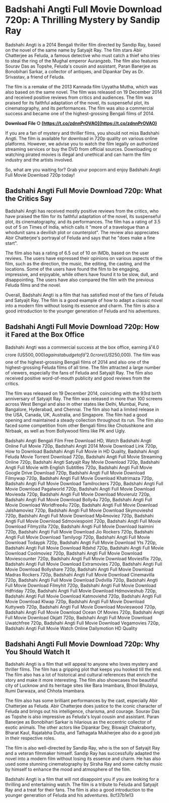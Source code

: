 # Badshahi Angti Full Movie Download 720p: A Thrilling Mystery by Sandip Ray
 
Badshahi Angti is a 2014 Bengali thriller film directed by Sandip Ray, based on the novel of the same name by Satyajit Ray. The film stars Abir Chatterjee as Feluda, a famous detective who must catch a thief who tries to steal the ring of the Mughal emperor Aurangzeb. The film also features Sourav Das as Topshe, Feluda's cousin and assistant, Paran Banerjee as Bonobihari Sarkar, a collector of antiques, and Dipankar Dey as Dr. Srivastav, a friend of Feluda.
 
The film is a remake of the 2013 Kannada film Uyyatha Mutha, which was also based on the same novel. The film was released on 19 December 2014 and received positive reviews from critics and audiences. The film was praised for its faithful adaptation of the novel, its suspenseful plot, its cinematography, and its performances. The film was also a commercial success and became one of the highest-grossing Bengali films of 2014.
 
**Download File ○ [https://t.co/zdnnPrOVAO](https://t.co/zdnnPrOVAO)**


 
If you are a fan of mystery and thriller films, you should not miss Badshahi Angti. The film is available for download in 720p quality on various online platforms. However, we advise you to watch the film legally on authorized streaming services or buy the DVD from official sources. Downloading or watching pirated movies is illegal and unethical and can harm the film industry and the artists involved.
 
So, what are you waiting for? Grab your popcorn and enjoy Badshahi Angti Full Movie Download 720p today!
  
## Badshahi Angti Full Movie Download 720p: What the Critics Say
 
Badshahi Angti has received mostly positive reviews from the critics, who have praised the film for its faithful adaptation of the novel, its suspenseful plot, its cinematography, and its performances. The film has a rating of 3.5 out of 5 on Times of India, which calls it "more of a travelogue than a whodunit sans a devilish plot or counterplot". The review also appreciates Abir Chatterjee's portrayal of Feluda and says that he "does make a fine start".
 
The film also has a rating of 6.5 out of 10 on IMDb, based on the user reviews. The users have expressed their opinions on various aspects of the film, such as the direction, the music, the editing, the casting, and the locations. Some of the users have found the film to be engaging, impressive, and enjoyable, while others have found it to be slow, dull, and disappointing. The users have also compared the film with the previous Feluda films and the novel.
 
Overall, Badshahi Angti is a film that has satisfied most of the fans of Feluda and Satyajit Ray. The film is a good example of how to adapt a classic novel into a modern film without losing its essence and charm. The film is also a good introduction to the younger generation of Feluda and his adventures.
  
## Badshahi Angti Full Movie Download 720p: How it Fared at the Box Office
 
Badshahi Angti was a commercial success at the box office, earning â¹4.0 crore (US$500,000) against a budget of â¹2.0 crore (US$250,000). The film was one of the highest-grossing Bengali films of 2014 and also one of the highest-grossing Feluda films of all time. The film attracted a large number of viewers, especially the fans of Feluda and Satyajit Ray. The film also received positive word-of-mouth publicity and good reviews from the critics.
 
The film was released on 19 December 2014, coinciding with the 93rd birth anniversary of Satyajit Ray. The film was released in more than 100 screens across West Bengal and also in other states like Delhi, Mumbai, Pune, Bangalore, Hyderabad, and Chennai. The film also had a limited release in the USA, Canada, UK, Australia, and Singapore. The film had a good opening and maintained a steady collection throughout its run. The film also faced some competition from other Bengali films like Chotushkone and Nirbaak, as well as from Bollywood films like PK and Ugly.
 
Badshahi Angti Bengali Film Free Download HD,  Watch Badshahi Angti Online Full Movie 720p,  Badshahi Angti 2014 Movie Download Link 720p,  How to Download Badshahi Angti Full Movie in HD Quality,  Badshahi Angti Feluda Movie Torrent Download 720p,  Badshahi Angti Full Movie Streaming Online 720p,  Badshahi Angti Satyajit Ray Movie Download 720p,  Badshahi Angti Full Movie with English Subtitles 720p,  Badshahi Angti Full Movie Google Drive Download 720p,  Badshahi Angti Full Movie Download Filmywap 720p,  Badshahi Angti Full Movie Download Khatrimaza 720p,  Badshahi Angti Full Movie Download Tamilrockers 720p,  Badshahi Angti Full Movie Download Pagalworld 720p,  Badshahi Angti Full Movie Download Moviesda 720p,  Badshahi Angti Full Movie Download Movierulz 720p,  Badshahi Angti Full Movie Download Bolly4u 720p,  Badshahi Angti Full Movie Download Worldfree4u 720p,  Badshahi Angti Full Movie Download Jalshamoviez 720p,  Badshahi Angti Full Movie Download Skymovieshd 720p,  Badshahi Angti Full Movie Download Mp4moviez 720p,  Badshahi Angti Full Movie Download Sdmoviespoint 720p,  Badshahi Angti Full Movie Download Filmyzilla 720p,  Badshahi Angti Full Movie Download Isaimini 720p,  Badshahi Angti Full Movie Download Jio Rockers 720p,  Badshahi Angti Full Movie Download Tamilyogi 720p,  Badshahi Angti Full Movie Download Todaypk 720p,  Badshahi Angti Full Movie Download Yts 720p,  Badshahi Angti Full Movie Download Rdxhd 720p,  Badshahi Angti Full Movie Download Coolmoviez 720p,  Badshahi Angti Full Movie Download Moviescounter 720p,  Badshahi Angti Full Movie Download Moviesflix 720p,  Badshahi Angti Full Movie Download Extramovies 720p,  Badshahi Angti Full Movie Download Bollyshare 720p,  Badshahi Angti Full Movie Download Madras Rockers 720p,  Badshahi Angti Full Movie Download Cinemavilla 720p,  Badshahi Angti Full Movie Download Dvdvilla 720p,  Badshahi Angti Full Movie Download Filmyhit 720p,  Badshahi Angti Full Movie Download Hdfriday 720p,  Badshahi Angti Full Movie Download Hdmovieshub 720p,  Badshahi Angti Full Movie Download Katmoviehd 720p,  Badshahi Angti Full Movie Download Klwap 720p,  Badshahi Angti Full Movie Download Kuttyweb 720p,  Badshahi Angti Full Movie Download Movieswood 720p,  Badshahi Angti Full Movie Download Ocean Of Movies 720p,  Badshahi Angti Full Movie Download Okjatt 720p,  Badshahi Angti Full Movie Download Uwatchfree 720p,  Badshahi Angti Full Movie Download Vegamovies 720p,  Badshahi Angti Full Movie Watch Online Dailymotion HD Quality
 
## Badshahi Angti Full Movie Download 720p: Why You Should Watch It
 
Badshahi Angti is a film that will appeal to anyone who loves mystery and thriller films. The film has a gripping plot that keeps you hooked till the end. The film also has a lot of historical and cultural references that enrich the story and make it more interesting. The film also showcases the beautiful city of Lucknow and its heritage sites like Bara Imambara, Bhool Bhulaiya, Rumi Darwaza, and Chhota Imambara.
 
The film also has some brilliant performances by the cast, especially Abir Chatterjee as Feluda. Abir Chatterjee does justice to the iconic character of Feluda and brings out his intelligence, charisma, and courage. Sourav Das as Topshe is also impressive as Feluda's loyal cousin and assistant. Paran Banerjee as Bonobihari Sarkar is hilarious as the eccentric collector of exotic animals. The other actors like Dipankar Dey, Biswajit Chakraborty, Bharat Kaul, Rajatabha Dutta, and Tathagata Mukherjee also do a good job in their respective roles.
 
The film is also well-directed by Sandip Ray, who is the son of Satyajit Ray and a veteran filmmaker himself. Sandip Ray has successfully adapted the novel into a modern film without losing its essence and charm. He has also used some stunning cinematography by Sirsha Ray and some catchy music by himself to enhance the mood and atmosphere of the film.
 
Badshahi Angti is a film that will not disappoint you if you are looking for a thrilling and entertaining watch. The film is a tribute to Feluda and Satyajit Ray and a treat for their fans. The film is also a good introduction to the younger generation of Feluda and his adventures.
 8cf37b1e13
 
